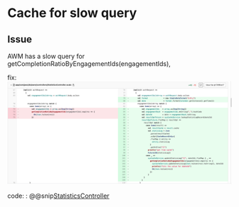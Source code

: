 # Cache for slow query

## Issue

AWM has a slow query for  getCompletionRatioByEngagementIds(engagementIds), 

fix:
![Cache for slow query](pic/cacheforslowquery.png)

code:
: @@snip[StatisticsController](code/statisticsController.scala)